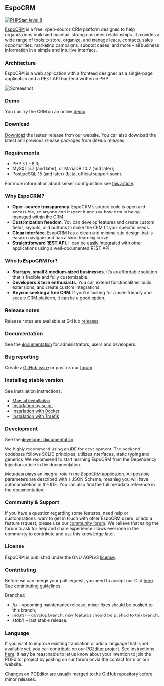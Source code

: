 ## EspoCRM

[![PHPStan level 8](https://img.shields.io/badge/PHPStan-level%208-brightgreen)](#espocrm)

[EspoCRM](https://www.espocrm.com) is a free, open-source CRM platform designed to help organizations build and maintain strong customer relationships. 
It provides a wide range of tools to store, organize, and manage leads, contacts, sales opportunities, marketing campaigns, 
support cases, and more – all business information in a simple and intuitive interface.

### Architecture

EspoCRM is a web application with a frontend designed as a single-page application and a REST API
backend written in PHP.

![Screenshot](https://user-images.githubusercontent.com/1006792/226094559-995dfd2a-a18f-4619-a21b-79a4e671990a.png)

### Demo

You can try the CRM on an online [demo](https://www.espocrm.com/demo/).

### Download

[Download](https://www.espocrm.com/download/) the lastest release from our website. You can also download the latest and previous release packages from GitHub [releases](https://github.com/espocrm/espocrm/releases).

### Requirements

* PHP 8.1 - 8.3;
* MySQL 5.7 (and later), or MariaDB 10.2 (and later);
* PostgreSQL 15 (and later) (beta, official support soon).

For more information about server configuration see [this article](https://docs.espocrm.com/administration/server-configuration/).

### Why EspoCRM?

* **Open-source transparency**. EspoCRM’s source code is open and accessible, so anyone can inspect it and see how data is being managed within the CRM.
* **Customization freedom**. You can develop features and create custom fields, layouts, and buttons to make the CRM fit your specific needs.
* **Clean interface**. EspoCRM has a clean and minimalistic design that is easy to navigate and has a short learning curve.
* **Straightforward REST API**. It can be easily integrated with other applications using a well-documented REST API.

### Who is EspoCRM for?

* **Startups, small & medium-sized businesses**. It’s an affordable solution that is flexible and fully customizable.
* **Developers & tech enthusiasts**. You can extend functionalities, build extensions, and create custom integrations.
* **Anyone seeking a free CRM**. If you're looking for a user-friendly and secure CRM platform, it can be a good option.

### Release notes

Release notes are available at GitHub [releases](https://github.com/espocrm/espocrm/releases).

### Documentation

See the [documentation](https://docs.espocrm.com) for administrators, users and developers.

### Bug reporting

Create a [GitHub issue](https://github.com/espocrm/espocrm/issues/new/choose) or post on our [forum](https://forum.espocrm.com/forum/bug-reports).

### Installing stable version

See installation instructions:

* [Manual installation](https://docs.espocrm.com/administration/installation/)
* [Installation by script](https://docs.espocrm.com/administration/installation-by-script/)
* [Installation with Docker](https://docs.espocrm.com/administration/docker/installation/)
* [Installation with Traefik](https://docs.espocrm.com/administration/docker/traefik/)

### Development

See the [developer documentation](https://docs.espocrm.com/development/).

We highly recommend using an IDE for development. The backend codebase follows SOLID principles, utilizes interfaces, static typing and generics. We recommend to start learning EspoCRM from the Dependency Injection article in the documentation.

Metadata plays an integral role in the EspoCRM application. All possible parameters are described with a JSON Schema, meaning you will have autocompletion in the IDE. You can also find the full metadata reference in the documentation.

### Community & Support

If you have a question regarding some features, need help or customizations, want to get in touch with other EspoCRM users, or add a feature request, please use our [community forum](https://forum.espocrm.com/). We believe that using the forum to ask for help and share experience allows everyone in the community to contribute and use this knowledge later.

### License

EspoCRM is published under the GNU AGPLv3 [license](https://raw.githubusercontent.com/espocrm/espocrm/master/LICENSE.txt).

### Contributing

Before we can merge your pull request, you need to accept our CLA [here](https://github.com/espocrm/cla). See [contributing guidelines](https://github.com/espocrm/espocrm/blob/master/.github/CONTRIBUTING.md).

Branches:

* *fix* – upcoming maintenance release; minor fixes should be pushed to this branch;
* *master* – develop branch; new features should be pushed to this branch;
* *stable* – last stable release.

### Language

If you want to improve existing translation or add a language that is not available yet, you can contribute on our [POEditor](https://poeditor.com/join/project/gLDKZtUF4i) project. See instructions [here](https://www.espocrm.com/blog/how-to-use-poeditor-to-translate-espocrm/). It may be reasonable to let us know about your intention to join the POEditor project by posting on our forum or via the contact form on our website.

Changes on POEditor are usually merged to the GitHub repository before minor releases.
